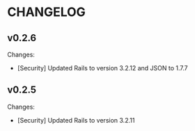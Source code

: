 # CHANGELOG

## v0.2.6

Changes:

* [Security] Updated Rails to version 3.2.12 and JSON to 1.7.7

## v0.2.5

Changes:

* [Security] Updated Rails to version 3.2.11
